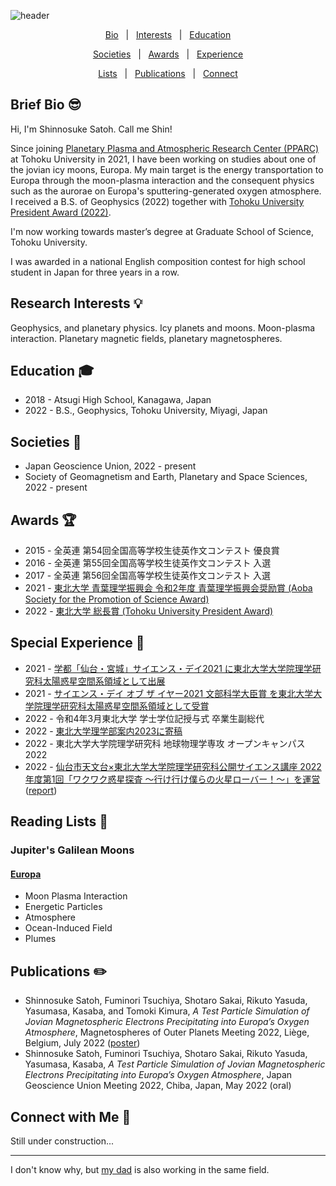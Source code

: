 ![header](https://user-images.githubusercontent.com/96368274/184452671-39d99fd9-a83f-4899-8296-8f8a42fcfa85.jpg)

<div align="middle">
 
[Bio](#brief-bio-sunglasses)&nbsp;&nbsp;&nbsp;|&nbsp;&nbsp;&nbsp;[Interests](#research-interests-bulb)&nbsp;&nbsp;&nbsp;|&nbsp;&nbsp;&nbsp;[Education](#education-mortar_board)

[Societies](#societies-handshake)&nbsp;&nbsp;&nbsp;|&nbsp;&nbsp;&nbsp;[Awards](#awards-trophy)&nbsp;&nbsp;&nbsp;|&nbsp;&nbsp;&nbsp;[Experience](#special-experience-man_dancing)

[Lists](#reading-lists-book)&nbsp;&nbsp;&nbsp;|&nbsp;&nbsp;&nbsp;[Publications](#publications-pencil2)&nbsp;&nbsp;&nbsp;|&nbsp;&nbsp;&nbsp;[Connect](#connect-with-me-iphone)

</div>

<!--

- [Biography](#brief-bio-sunglasses)
- [Research Interests](#research-interests-bulb)
- [Education](#education-mortar_board)
- [Societies](#societies-handshake)
- [Awards](#awards-trophy)
- [Special Experience](#special-experience-man_dancing)
- [Reading Lists](#reading-lists-book)
- [Publications](#publications-pencil2)
- [Connect with Me](#connect-with-me-iphone)

-->

## Brief Bio :sunglasses:

Hi, I'm Shinnosuke Satoh. Call me Shin!

Since joining [Planetary Plasma and Atmospheric Research Center (PPARC)](https://pparc.gp.tohoku.ac.jp/) at Tohoku University in 2021, I have been working on studies about one of the jovian icy moons, Europa. My main target is the energy transportation to Europa through the moon-plasma interaction and the consequent physics such as the aurorae on Europa's sputtering-generated oxygen atmosphere. I received a B.S. of Geophysics (2022) together with [Tohoku University President Award (2022)](https://pparc.gp.tohoku.ac.jp/20220325_presidents_award/).

I'm now working towards master’s degree at Graduate School of Science, Tohoku University.

I was awarded in a national English composition contest for high school student in Japan for three years in a row.


## Research Interests :bulb:
Geophysics, and planetary physics. Icy planets and moons. Moon-plasma interaction. Planetary magnetic fields, planetary magnetospheres.


## Education :mortar_board:
- 2018 - Atsugi High School, Kanagawa, Japan
- 2022 - B.S., Geophysics, Tohoku University, Miyagi, Japan


## Societies :handshake:
- Japan Geoscience Union, 2022 - present
- Society of Geomagnetism and Earth, Planetary and Space Sciences, 2022 - present


## Awards :trophy:
- 2015 - 全英連 第54回全国高等学校生徒英作文コンテスト 優良賞
- 2016 - 全英連 第55回全国高等学校生徒英作文コンテスト 入選
- 2017 - 全英連 第56回全国高等学校生徒英作文コンテスト 入選
- 2021 - [東北大学 青葉理学振興会 令和2年度 青葉理学振興会奨励賞 (Aoba Society for the Promotion of Science Award)](https://www.sci.tohoku.ac.jp/aoba-society/20210326-11460.html)
- 2022 - [東北大学 総長賞 (Tohoku University President Award)](https://pparc.gp.tohoku.ac.jp/20220325_presidents_award/)


## Special Experience :man_dancing:
- 2021 - [学都「仙台・宮城」サイエンス・デイ2021 に東北大学大学院理学研究科太陽惑星空間系領域として出展](http://www.science-day.com/program/?ID=e2021-785)
- 2021 - [サイエンス・デイ オブ ザ イヤー2021 文部科学大臣賞 を東北大学大学院理学研究科太陽惑星空間系領域として受賞](https://science-community.jp/サイエンス・デイ-オブ-ザ-イヤー2021（第５回）の結/)
- 2022 - 令和4年3月東北大学 学士学位記授与式 卒業生副総代
- 2022 - [東北大学理学部案内2023に寄稿](https://www.sci.tohoku.ac.jp/about/pdf/sci_annai2023.pdf)
- 2022 - 東北大学大学院理学研究科 地球物理学専攻 オープンキャンパス2022
- 2022 - [仙台市天文台×東北大学大学院理学研究科公開サイエンス講座 2022年度第1回「ワクワク惑星探査 ～行け行け僕らの火星ローバー！～」を運営](https://www.sci.tohoku.ac.jp/mediaoffice/20220806-12227.html) ([report](https://user-images.githubusercontent.com/96368274/188259177-921f8a20-4278-40f1-943b-582c36f65819.jpeg))


## Reading Lists :book:

### Jupiter's Galilean Moons

#### [Europa](https://github.com/ShinnosukeSatoh/Europa_Reading_List/blob/master/europa_reading_list.md)
  - Moon Plasma Interaction
  - Energetic Particles
  - Atmosphere
  - Ocean-Induced Field
  - Plumes

## Publications :pencil2:
- Shinnosuke Satoh, Fuminori Tsuchiya, Shotaro Sakai, Rikuto Yasuda, Yasumasa, Kasaba, and Tomoki Kimura, *A Test Particle Simulation of Jovian Magnetospheric Electrons Precipitating into Europa’s Oxygen Atmosphere*, Magnetospheres of Outer Planets Meeting 2022, Liège, Belgium, July 2022 ([poster](https://user-images.githubusercontent.com/96368274/185181853-ba2a2342-74e8-4667-b17b-bf44bedaa1f5.jpg))
- Shinnosuke Satoh, Fuminori Tsuchiya, Shotaro Sakai, Rikuto Yasuda, Yasumasa, Kasaba, *A Test Particle Simulation of Jovian Magnetospheric Electrons Precipitating into Europa’s Oxygen Atmosphere*, Japan Geoscience Union Meeting 2022, Chiba, Japan, May 2022 (oral) 

## Connect with Me :iphone:
Still under construction...

---

I don't know why, but [my dad](https://researchmap.jp/tsatoh_isas) is also working in the same field.


<!--
**ShinnosukeSatoh/ShinnosukeSatoh** is a ✨ _special_ ✨ repository because its `README.md` (this file) appears on your GitHub profile.

Here are some ideas to get you started:

- 🔭 I’m currently working on ...
- 🌱 I’m currently learning ...
- 👯 I’m looking to collaborate on ...
- 🤔 I’m looking for help with ...
- 💬 Ask me about ...
- 📫 How to reach me: ...
- 😄 Pronouns: ...
- ⚡ Fun fact: ...
-->
